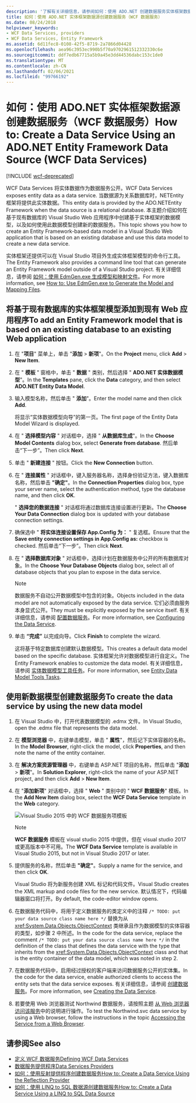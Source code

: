 ```yaml
---
description: '了解有关详细信息，请参阅如何：使用 ADO.NET 创建数据服务实体框架数据源 (WCF Data Services) '
title: 如何：使用 ADO.NET 实体框架数据源创建数据服务（WCF 数据服务）
ms.date: 08/24/2018
helpviewer_keywords:
- WCF Data Services, providers
- WCF Data Services, Entity Framework
ms.assetid: 6d11fec8-0108-42f5-8719-2a7866d04428
ms.openlocfilehash: aea96c3953ec990b5f70a9702961512332330c6e
ms.sourcegitcommit: ddf7edb67715a5b9a45e3dd44536dabc153c1de0
ms.translationtype: MT
ms.contentlocale: zh-CN
ms.lasthandoff: 02/06/2021
ms.locfileid: "99766192"
---
```

# <a name="how-to-create-a-data-service-using-an-adonet-entity-framework-data-source-wcf-data-services"></a><span data-ttu-id="edea4-103">如何：使用 ADO.NET 实体框架数据源创建数据服务（WCF 数据服务）</span><span class="sxs-lookup"><span data-stu-id="edea4-103">How to: Create a Data Service Using an ADO.NET Entity Framework Data Source (WCF Data Services)</span></span>

[!INCLUDE [wcf-deprecated](~/includes/wcf-deprecated.md)]

<span data-ttu-id="edea4-104">WCF Data Services 将实体数据作为数据服务公开。</span><span class="sxs-lookup"><span data-stu-id="edea4-104">WCF Data Services exposes entity data as a data service.</span></span> <span data-ttu-id="edea4-105">当数据源为关系数据库时，NETEntity 框架将提供此实体数据。</span><span class="sxs-lookup"><span data-stu-id="edea4-105">This entity data is provided by the ADO.NETEntity Framework when the data source is a relational database.</span></span> <span data-ttu-id="edea4-106">本主题介绍如何在基于现有数据库的 Visual Studio Web 应用程序中创建基于实体框架的数据模型，以及如何使用此数据模型创建新的数据服务。</span><span class="sxs-lookup"><span data-stu-id="edea4-106">This topic shows you how to create an Entity Framework-based data model in a Visual Studio Web application that is based on an existing database and use this data model to create a new data service.</span></span>

<span data-ttu-id="edea4-107">实体框架还提供可以在 Visual Studio 项目外生成实体框架模型的命令行工具。</span><span class="sxs-lookup"><span data-stu-id="edea4-107">The Entity Framework also provides a command line tool that can generate an Entity Framework model outside of a Visual Studio project.</span></span> <span data-ttu-id="edea4-108">有关详细信息，请参阅 [如何：使用 EdmGen.exe 生成模型和映射文件](../adonet/ef/how-to-use-edmgen-exe-to-generate-the-model-and-mapping-files.md)。</span><span class="sxs-lookup"><span data-stu-id="edea4-108">For more information, see [How to: Use EdmGen.exe to Generate the Model and Mapping Files](../adonet/ef/how-to-use-edmgen-exe-to-generate-the-model-and-mapping-files.md).</span></span>

## <a name="to-add-an-entity-framework-model-that-is-based-on-an-existing-database-to-an-existing-web-application"></a><span data-ttu-id="edea4-109">将基于现有数据库的实体框架模型添加到现有 Web 应用程序</span><span class="sxs-lookup"><span data-stu-id="edea4-109">To add an Entity Framework model that is based on an existing database to an existing Web application</span></span>

1. <span data-ttu-id="edea4-110">在 "**项目**" 菜单上，单击 "**添加**  >  **新项**"。</span><span class="sxs-lookup"><span data-stu-id="edea4-110">On the **Project** menu, click **Add** > **New Item**.</span></span>

2. <span data-ttu-id="edea4-111">在 " **模板** " 窗格中，单击 " **数据** " 类别，然后选择 " **ADO.NET 实体数据模型**"。</span><span class="sxs-lookup"><span data-stu-id="edea4-111">In the **Templates** pane, click the **Data** category, and then select **ADO.NET Entity Data Model**.</span></span>

3. <span data-ttu-id="edea4-112">输入模型名称，然后单击 " **添加**"。</span><span class="sxs-lookup"><span data-stu-id="edea4-112">Enter the model name and then click **Add**.</span></span>

     <span data-ttu-id="edea4-113">将显示“实体数据模型向导”的第一页。</span><span class="sxs-lookup"><span data-stu-id="edea4-113">The first page of the Entity Data Model Wizard is displayed.</span></span>

4. <span data-ttu-id="edea4-114">在 " **选择模型内容** " 对话框中，选择 " **从数据库生成**"。</span><span class="sxs-lookup"><span data-stu-id="edea4-114">In the **Choose Model Contents** dialog box, select **Generate from database**.</span></span> <span data-ttu-id="edea4-115">然后单击“下一步”。</span><span class="sxs-lookup"><span data-stu-id="edea4-115">Then click **Next**.</span></span>

5. <span data-ttu-id="edea4-116">单击 " **新建连接** " 按钮。</span><span class="sxs-lookup"><span data-stu-id="edea4-116">Click the **New Connection** button.</span></span>

6. <span data-ttu-id="edea4-117">在 " **连接属性** " 对话框中，键入服务器名称，选择身份验证方法，键入数据库名称，然后单击 **"确定"**。</span><span class="sxs-lookup"><span data-stu-id="edea4-117">In the **Connection Properties** dialog box, type your server name, select the authentication method, type the database name, and then click **OK**.</span></span>

     <span data-ttu-id="edea4-118">" **选择您的数据连接** " 对话框将通过数据库连接设置进行更新。</span><span class="sxs-lookup"><span data-stu-id="edea4-118">The **Choose Your Data Connection** dialog box is updated with your database connection settings.</span></span>

7. <span data-ttu-id="edea4-119">确保选中 " **将实体连接设置保存 App.Config 为：** " 复选框。</span><span class="sxs-lookup"><span data-stu-id="edea4-119">Ensure that the **Save entity connection settings in App.Config as:** checkbox is checked.</span></span> <span data-ttu-id="edea4-120">然后单击“下一步”。</span><span class="sxs-lookup"><span data-stu-id="edea4-120">Then click **Next**.</span></span>

8. <span data-ttu-id="edea4-121">在 " **选择数据库对象** " 对话框中，选择计划在数据服务中公开的所有数据库对象。</span><span class="sxs-lookup"><span data-stu-id="edea4-121">In the **Choose Your Database Objects** dialog box, select all of database objects that you plan to expose in the data service.</span></span>

    > [!NOTE]
    > <span data-ttu-id="edea4-122">数据服务不自动公开数据模型中包含的对象。</span><span class="sxs-lookup"><span data-stu-id="edea4-122">Objects included in the data model are not automatically exposed by the data service.</span></span> <span data-ttu-id="edea4-123">它们必须由服务本身显式公开。</span><span class="sxs-lookup"><span data-stu-id="edea4-123">They must be explicitly exposed by the service itself.</span></span> <span data-ttu-id="edea4-124">有关详细信息，请参阅 [配置数据服务](configuring-the-data-service-wcf-data-services.md)。</span><span class="sxs-lookup"><span data-stu-id="edea4-124">For more information, see [Configuring the Data Service](configuring-the-data-service-wcf-data-services.md).</span></span>

9. <span data-ttu-id="edea4-125">单击 **“完成”** 以完成向导。</span><span class="sxs-lookup"><span data-stu-id="edea4-125">Click **Finish** to complete the wizard.</span></span>

     <span data-ttu-id="edea4-126">这将基于特定数据库创建默认数据模型。</span><span class="sxs-lookup"><span data-stu-id="edea4-126">This creates a default data model based on the specific database.</span></span> <span data-ttu-id="edea4-127">实体框架允许对数据模型进行自定义。</span><span class="sxs-lookup"><span data-stu-id="edea4-127">The Entity Framework enables to customize the data model.</span></span> <span data-ttu-id="edea4-128">有关详细信息，请参阅 [实体数据模型工具任务](/previous-versions/dotnet/netframework-4.0/bb738480(v=vs.100))。</span><span class="sxs-lookup"><span data-stu-id="edea4-128">For more information, see [Entity Data Model Tools Tasks](/previous-versions/dotnet/netframework-4.0/bb738480(v=vs.100)).</span></span>

## <a name="to-create-the-data-service-by-using-the-new-data-model"></a><span data-ttu-id="edea4-129">使用新数据模型创建数据服务</span><span class="sxs-lookup"><span data-stu-id="edea4-129">To create the data service by using the new data model</span></span>

1. <span data-ttu-id="edea4-130">在 Visual Studio 中，打开代表数据模型的 .edmx 文件。</span><span class="sxs-lookup"><span data-stu-id="edea4-130">In Visual Studio, open the .edmx file that represents the data model.</span></span>

2. <span data-ttu-id="edea4-131">在 **模型浏览器** 中，右键单击模型，单击 " **属性**"，然后记下实体容器的名称。</span><span class="sxs-lookup"><span data-stu-id="edea4-131">In the **Model Browser**, right-click the model, click **Properties**, and then note the name of the entity container.</span></span>

3. <span data-ttu-id="edea4-132">在 **解决方案资源管理器** 中，右键单击 ASP.NET 项目的名称，然后单击 "**添加**  >  **新项**"。</span><span class="sxs-lookup"><span data-stu-id="edea4-132">In **Solution Explorer**, right-click the name of your ASP.NET project, and then click **Add** > **New Item**.</span></span>

4. <span data-ttu-id="edea4-133">在 "**添加新项**" 对话框中，选择 " **Web** " 类别中的 " **WCF 数据服务**" 模板。</span><span class="sxs-lookup"><span data-stu-id="edea4-133">In the **Add New Item** dialog box, select the **WCF Data Service** template in the **Web** category.</span></span>

   ![Visual Studio 2015 中的 WCF 数据服务项模板](./media/wcf-data-service-item-template.png)

   > [!NOTE]
   > <span data-ttu-id="edea4-135">**WCF 数据服务** 模板在 visual studio 2015 中提供，但在 visual studio 2017 或更高版本中不可用。</span><span class="sxs-lookup"><span data-stu-id="edea4-135">The **WCF Data Service** template is available in Visual Studio 2015, but not in Visual Studio 2017 or later.</span></span>

5. <span data-ttu-id="edea4-136">提供服务的名称，然后单击 **"确定"**。</span><span class="sxs-lookup"><span data-stu-id="edea4-136">Supply a name for the service, and then click **OK**.</span></span>

     <span data-ttu-id="edea4-137">Visual Studio 将为新服务创建 XML 标记和代码文件。</span><span class="sxs-lookup"><span data-stu-id="edea4-137">Visual Studio creates the XML markup and code files for the new service.</span></span> <span data-ttu-id="edea4-138">默认情况下，代码编辑器窗口将打开。</span><span class="sxs-lookup"><span data-stu-id="edea4-138">By default, the code-editor window opens.</span></span>

6. <span data-ttu-id="edea4-139">在数据服务代码中，将用于定义数据服务的类定义中的注释 `/* TODO: put your data source class name here */` 替换为从 <xref:System.Data.Objects.ObjectContext> 类继承且作为数据模型的实体容器的类型，如步骤 2 中所述。</span><span class="sxs-lookup"><span data-stu-id="edea4-139">In the code for the data service, replace the comment `/* TODO: put your data source class name here */` in the definition of the class that defines the data service with the type that inherits from the <xref:System.Data.Objects.ObjectContext> class and that is the entity container of the data model, which was noted in step 2.</span></span>

7. <span data-ttu-id="edea4-140">在数据服务代码中，启用经过授权的客户端来访问数据服务公开的实体集。</span><span class="sxs-lookup"><span data-stu-id="edea4-140">In the code for the data service, enable authorized clients to access the entity sets that the data service exposes.</span></span> <span data-ttu-id="edea4-141">有关详细信息，请参阅 [创建数据服务](creating-the-data-service.md)。</span><span class="sxs-lookup"><span data-stu-id="edea4-141">For more information, see [Creating the Data Service](creating-the-data-service.md).</span></span>

8. <span data-ttu-id="edea4-142">若要使用 Web 浏览器测试 Northwind 数据服务，请按照主题 [从 Web 浏览器访问该服务](accessing-the-service-from-a-web-browser-wcf-data-services-quickstart.md)中的说明进行操作。</span><span class="sxs-lookup"><span data-stu-id="edea4-142">To test the Northwind.svc data service by using a Web browser, follow the instructions in the topic [Accessing the Service from a Web Browser](accessing-the-service-from-a-web-browser-wcf-data-services-quickstart.md).</span></span>

## <a name="see-also"></a><span data-ttu-id="edea4-143">请参阅</span><span class="sxs-lookup"><span data-stu-id="edea4-143">See also</span></span>

- [<span data-ttu-id="edea4-144">定义 WCF 数据服务</span><span class="sxs-lookup"><span data-stu-id="edea4-144">Defining WCF Data Services</span></span>](defining-wcf-data-services.md)
- [<span data-ttu-id="edea4-145">数据服务提供程序</span><span class="sxs-lookup"><span data-stu-id="edea4-145">Data Services Providers</span></span>](data-services-providers-wcf-data-services.md)
- [<span data-ttu-id="edea4-146">如何：使用反射提供程序创建数据服务</span><span class="sxs-lookup"><span data-stu-id="edea4-146">How to: Create a Data Service Using the Reflection Provider</span></span>](create-a-data-service-using-rp-wcf-data-services.md)
- [<span data-ttu-id="edea4-147">如何：使用 LINQ to SQL 数据源创建数据服务</span><span class="sxs-lookup"><span data-stu-id="edea4-147">How to: Create a Data Service Using a LINQ to SQL Data Source</span></span>](create-a-data-service-using-linq-to-sql-wcf.md)
